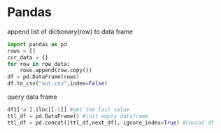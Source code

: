 # Pandas

append list of dictionary\(row\) to data frame

```python
import pandas as pd
rows = []
cur_data = {}
for row in row_data:
    rows.append(row.copy())
df = pd.DataFrame(rows)   
df.to_csv("out.csv",index=False)
```

query data frame

```python
df1['a'].iloc[[-1]] #get the last value
ttl_df = pd.DataFrame() #init empty dataframe
ttl_df = pd.concat([ttl_df,next_df], ignore_index=True) #concat df
```

